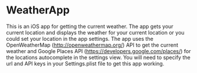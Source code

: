 # WeatherApp

This is an iOS app for getting the current weather. The app gets your current location and displays the weather for your current location or you could set your location in the app settings. The app uses the OpenWeatherMap (http://openweathermap.org/) API to get the current weather and Google Places API (https://developers.google.com/places/) for the locations autocomplete in the settings view. You will need to specify the url and API keys in your Settings.plist file to get this app working.
